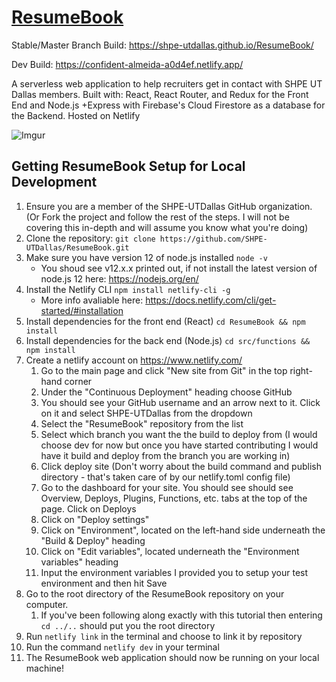 # [ResumeBook](https://shpe-utdallas.github.io/ResumeBook/)

Stable/Master Branch Build: https://shpe-utdallas.github.io/ResumeBook/

Dev Build: https://confident-almeida-a0d4ef.netlify.app/

A serverless web application to help recruiters get in contact with SHPE UT Dallas members. Built with: React, React Router, and Redux for the Front End and Node.js +Express with Firebase's Cloud Firestore as a database for the Backend. Hosted on Netlify

![Imgur](https://i.imgur.com/qnUQr2l.png)

## Getting ResumeBook Setup for Local Development

1. Ensure you are a member of the SHPE-UTDallas GitHub organization. (Or Fork the project and follow the rest of the steps. I will not be covering this in-depth and will assume you know what you're doing)
1. Clone the repository: `git clone https://github.com/SHPE-UTDallas/ResumeBook.git`
1. Make sure you have version 12 of node.js installed `node -v`
   - You shoud see v12.x.x printed out, if not install the latest version of node.js 12 here: https://nodejs.org/en/
1. Install the Netlify CLI `npm install netlify-cli -g`
   - More info avaliable here: https://docs.netlify.com/cli/get-started/#installation
1. Install dependencies for the front end (React) `cd ResumeBook && npm install`
1. Install dependencies for the back end (Node.js) `cd src/functions && npm install`
1. Create a netlify account on https://www.netlify.com/
   1. Go to the main page and click "New site from Git" in the top right-hand corner
   1. Under the "Continuous Deployment" heading choose GitHub
   1. You should see your GitHub username and an arrow next to it. Click on it and select SHPE-UTDallas from the dropdown
   1. Select the "ResumeBook" repository from the list
   1. Select which branch you want the the build to deploy from (I would choose dev for now but once you have started contributing I would have it build and deploy from the branch you are working in)
   1. Click deploy site (Don't worry about the build command and publish directory - that's taken care of by our netlify.toml config file)
   1. Go to the dashboard for your site. You should see should see Overview, Deploys, Plugins, Functions, etc. tabs at the top of the page. Click on Deploys
   1. Click on "Deploy settings"
   1. Click on "Environment", located on the left-hand side underneath the "Build & Deploy" heading
   1. Click on "Edit variables", located underneath the "Environment variables" heading
   1. Input the environment variables I provided you to setup your test environment and then hit Save
1. Go to the root directory of the ResumeBook repository on your computer.
   1. If you've been following along exactly with this tutorial then entering `cd ../..` should put you the root directory
1. Run `netlify link` in the terminal and choose to link it by repository
1. Run the command `netlify dev` in your terminal
1. The ResumeBook web application should now be running on your local machine!

